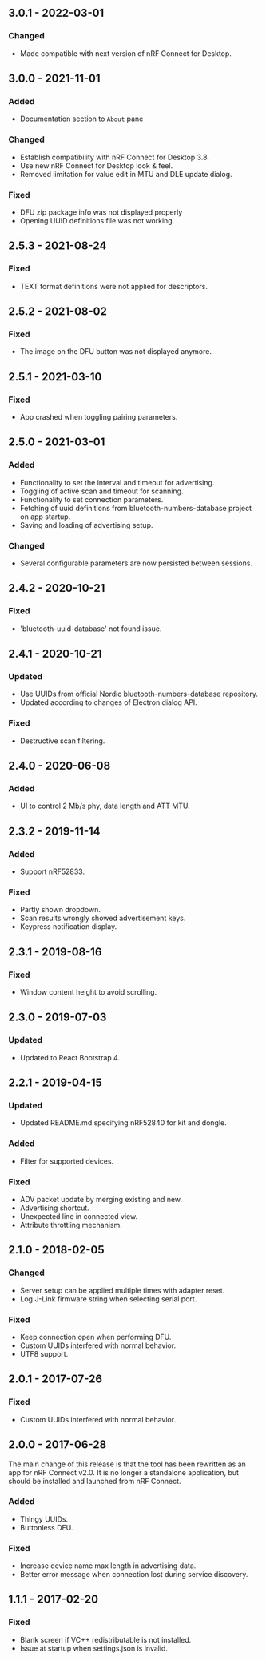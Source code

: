 ## 3.0.1 - 2022-03-01

### Changed

-   Made compatible with next version of nRF Connect for Desktop.

## 3.0.0 - 2021-11-01

### Added

-   Documentation section to `About` pane

### Changed

-   Establish compatibility with nRF Connect for Desktop 3.8.
-   Use new nRF Connect for Desktop look & feel.
-   Removed limitation for value edit in MTU and DLE update dialog.

### Fixed

-   DFU zip package info was not displayed properly
-   Opening UUID definitions file was not working.

## 2.5.3 - 2021-08-24

### Fixed

-   TEXT format definitions were not applied for descriptors.

## 2.5.2 - 2021-08-02

### Fixed

-   The image on the DFU button was not displayed anymore.

## 2.5.1 - 2021-03-10

### Fixed

-   App crashed when toggling pairing parameters.

## 2.5.0 - 2021-03-01

### Added

-   Functionality to set the interval and timeout for advertising.
-   Toggling of active scan and timeout for scanning.
-   Functionality to set connection parameters.
-   Fetching of uuid definitions from bluetooth-numbers-database project on app
    startup.
-   Saving and loading of advertising setup.

### Changed

-   Several configurable parameters are now persisted between sessions.

## 2.4.2 - 2020-10-21

### Fixed

-   'bluetooth-uuid-database' not found issue.

## 2.4.1 - 2020-10-21

### Updated

-   Use UUIDs from official Nordic bluetooth-numbers-database repository.
-   Updated according to changes of Electron dialog API.

### Fixed

-   Destructive scan filtering.

## 2.4.0 - 2020-06-08

### Added

-   UI to control 2 Mb/s phy, data length and ATT MTU.

## 2.3.2 - 2019-11-14

### Added

-   Support nRF52833.

### Fixed

-   Partly shown dropdown.
-   Scan results wrongly showed advertisement keys.
-   Keypress notification display.

## 2.3.1 - 2019-08-16

### Fixed

-   Window content height to avoid scrolling.

## 2.3.0 - 2019-07-03

### Updated

-   Updated to React Bootstrap 4.

## 2.2.1 - 2019-04-15

### Updated

-   Updated README.md specifying nRF52840 for kit and dongle.

### Added

-   Filter for supported devices.

### Fixed

-   ADV packet update by merging existing and new.
-   Advertising shortcut.
-   Unexpected line in connected view.
-   Attribute throttling mechanism.

## 2.1.0 - 2018-02-05

### Changed

-   Server setup can be applied multiple times with adapter reset.
-   Log J-Link firmware string when selecting serial port.

### Fixed

-   Keep connection open when performing DFU.
-   Custom UUIDs interfered with normal behavior.
-   UTF8 support.

## 2.0.1 - 2017-07-26

### Fixed

-   Custom UUIDs interfered with normal behavior.

## 2.0.0 - 2017-06-28

The main change of this release is that the tool has been rewritten as an app
for nRF Connect v2.0. It is no longer a standalone application, but should be
installed and launched from nRF Connect.

### Added

-   Thingy UUIDs.
-   Buttonless DFU.

### Fixed

-   Increase device name max length in advertising data.
-   Better error message when connection lost during service discovery.

## 1.1.1 - 2017-02-20

### Fixed

-   Blank screen if VC++ redistributable is not installed.
-   Issue at startup when settings.json is invalid.
